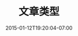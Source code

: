 ---
title : "文章类型"
date : "2015-01-12T19:20:04-07:00"
tags : ["x", "y"]
categories : ["笔记", "阅读笔记","基础知识","时间管理","随笔","工具","hugo"]
---